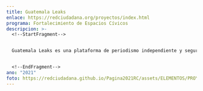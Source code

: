 ```yaml
---
title: Guatemala Leaks
enlace: https://redciudadana.org/proyectos/index.html
programa: Fortalecimiento de Espacios Cívicos
descripcion: >-
  <!--StartFragment-->


  Guatemala Leaks es una plataforma de periodismo independiente y segura para compartir información de interés público de forma confidencial.


  <!--EndFragment-->
ano: "2021"
foto: https://redciudadana.github.io/Pagina2021RC/assets/ELEMENTOS/PROYECTOS/20_Guatemala%20Leaks.jpg
---
```

